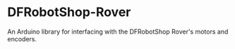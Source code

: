 DFRobotShop-Rover
=================

An Arduino library for interfacing with the DFRobotShop Rover's motors and encoders.